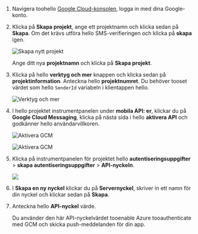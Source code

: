 
1. Navigera toohello [Google Cloud-konsolen](https://console.developers.google.com/project), logga in med dina Google-konto. 
2. Klicka på **Skapa projekt**, ange ett projektnamn och klicka sedan på **Skapa**. Om det krävs utföra hello SMS-verifieringen och klicka på **skapa** igen.
   
    ![Skapa nytt projekt](./media/mobile-services-enable-google-cloud-messaging/mobile-services-google-new-project.png)   
   
     Ange ditt nya **projektnamn** och klicka på **Skapa projekt**.
3. Klicka på hello **verktyg och mer** knappen och klicka sedan på **projektinformation**. Anteckna hello **projektnumret**. Du behöver tooset värdet som hello `SenderId` variabeln i klientappen hello.
   
    ![Verktyg och mer](./media/mobile-services-enable-google-cloud-messaging/notification-hubs-utilities-and-more.png)
4. I hello projektet instrumentpanelen under **mobila API: er**, klickar du på **Google Cloud Messaging**, klicka på nästa sida i hello **aktivera API** och godkänner hello användarvillkoren. 
   
    ![Aktivera GCM](./media/mobile-services-enable-google-cloud-messaging/enable-GCM.png)
   
    ![Aktivera GCM](./media/mobile-services-enable-google-cloud-messaging/enable-gcm-2.png) 
5. Klicka på instrumentpanelen för projektet hello **autentiseringsuppgifter** > **skapa autentiseringsuppgifter** > **API-nyckeln**. 
   
    ![](./media/mobile-services-enable-google-cloud-messaging/mobile-services-google-create-server-key.png)
6. I **Skapa en ny nyckel** klickar du på **Servernyckel**, skriver in ett namn för din nyckel och klickar sedan på **Skapa**.
7. Anteckna hello **API-nyckel** värde.
   
    Du använder den här API-nyckelvärdet tooenable Azure tooauthenticate med GCM och skicka push-meddelanden för din app.

